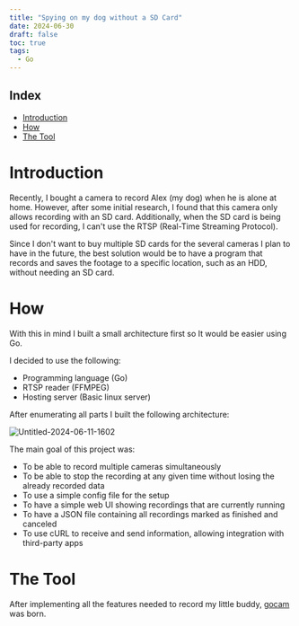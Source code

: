 ```yaml
---
title: "Spying on my dog without a SD Card"
date: 2024-06-30
draft: false
toc: true
tags:
  - Go
---
```


## Index

- [Introduction](#introduction)
- [How](#how)
- [The Tool](#the-tool)

# Introduction

Recently, I bought a camera to record Alex (my dog) when he is alone at home. However, after some initial research, I found that this camera only allows recording with an SD card. Additionally, when the SD card is being used for recording, I can't use the RTSP (Real-Time Streaming Protocol).

Since I don't want to buy multiple SD cards for the several cameras I plan to have in the future, the best solution would be to have a program that records and saves the footage to a specific location, such as an HDD, without needing an SD card.

# How

With this in mind I built a small architecture first so It would be easier using Go.

I decided to use the following:
- Programming language (Go)
- RTSP reader (FFMPEG)
- Hosting server (Basic linux server)

After enumerating all parts I built the following architecture:

![Untitled-2024-06-11-1602](https://github.com/BrunoTeixeira1996/gocam/assets/12052283/1a85532c-0d32-4704-8ec0-8a08a937ed72)

The main goal of this project was:
- To be able to record multiple cameras simultaneously
- To be able to stop the recording at any given time without losing the already recorded data
- To use a simple config file for the setup
- To have a simple web UI showing recordings that are currently running
- To have a JSON file containing all recordings marked as finished and canceled
- To use cURL to receive and send information, allowing integration with third-party apps

# The Tool

After implementing all the features needed to record my little buddy, [gocam](https://github.com/BrunoTeixeira1996/gocam) was born.